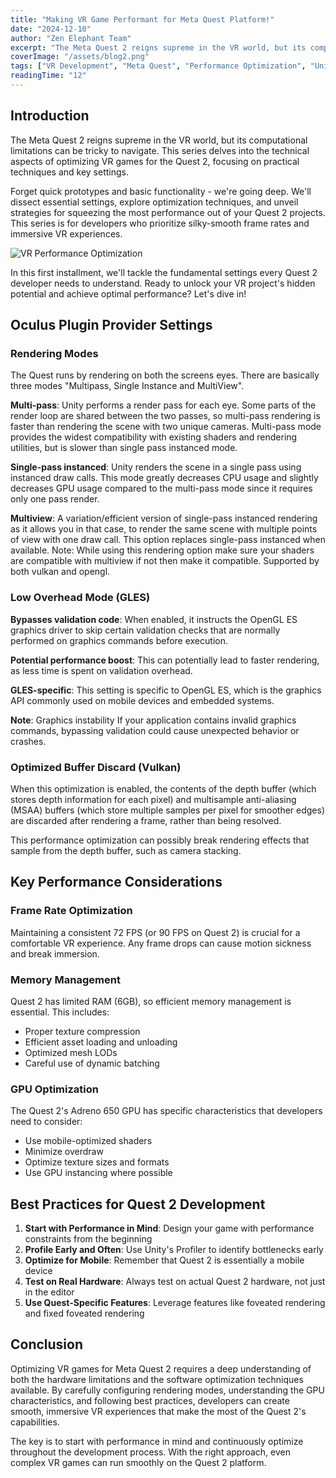 ```yaml
---
title: "Making VR Game Performant for Meta Quest Platform!"
date: "2024-12-10"
author: "Zen Elephant Team"
excerpt: "The Meta Quest 2 reigns supreme in the VR world, but its computational limitations can be tricky to navigate. This series delves into the technical aspects of optimizing VR games for the Quest 2."
coverImage: "/assets/blog2.png"
tags: ["VR Development", "Meta Quest", "Performance Optimization", "Unity"]
readingTime: "12"
---
```


## Introduction

The Meta Quest 2 reigns supreme in the VR world, but its computational limitations can be tricky to navigate. This series delves into the technical aspects of optimizing VR games for the Quest 2, focusing on practical techniques and key settings.

Forget quick prototypes and basic functionality - we're going deep. We'll dissect essential settings, explore optimization techniques, and unveil strategies for squeezing the most performance out of your Quest 2 projects. This series is for developers who prioritize silky-smooth frame rates and immersive VR experiences.

![VR Performance Optimization](/assets/blog2.png)

In this first installment, we'll tackle the fundamental settings every Quest 2 developer needs to understand. Ready to unlock your VR project's hidden potential and achieve optimal performance? Let's dive in!

## Oculus Plugin Provider Settings

### Rendering Modes

The Quest runs by rendering on both the screens eyes. There are basically three modes "Multipass, Single Instance and MultiView".

**Multi-pass**: Unity performs a render pass for each eye. Some parts of the render loop are shared between the two passes, so multi-pass rendering is faster than rendering the scene with two unique cameras. Multi-pass mode provides the widest compatibility with existing shaders and rendering utilities, but is slower than single pass instanced mode.

**Single-pass instanced**: Unity renders the scene in a single pass using instanced draw calls. This mode greatly decreases CPU usage and slightly decreases GPU usage compared to the multi-pass mode since it requires only one pass render.

**Multiview**: A variation/efficient version of single-pass instanced rendering as it allows you in that case, to render the same scene with multiple points of view with one draw call. This option replaces single-pass instanced when available. Note: While using this rendering option make sure your shaders are compatible with multiview if not then make it compatible. Supported by both vulkan and opengl.

### Low Overhead Mode (GLES)

**Bypasses validation code**: When enabled, it instructs the OpenGL ES graphics driver to skip certain validation checks that are normally performed on graphics commands before execution.

**Potential performance boost**: This can potentially lead to faster rendering, as less time is spent on validation overhead.

**GLES-specific**: This setting is specific to OpenGL ES, which is the graphics API commonly used on mobile devices and embedded systems.

**Note**: Graphics instability If your application contains invalid graphics commands, bypassing validation could cause unexpected behavior or crashes.

### Optimized Buffer Discard (Vulkan)

When this optimization is enabled, the contents of the depth buffer (which stores depth information for each pixel) and multisample anti-aliasing (MSAA) buffers (which store multiple samples per pixel for smoother edges) are discarded after rendering a frame, rather than being resolved.

This performance optimization can possibly break rendering effects that sample from the depth buffer, such as camera stacking.

## Key Performance Considerations

### Frame Rate Optimization

Maintaining a consistent 72 FPS (or 90 FPS on Quest 2) is crucial for a comfortable VR experience. Any frame drops can cause motion sickness and break immersion.

### Memory Management

Quest 2 has limited RAM (6GB), so efficient memory management is essential. This includes:

- Proper texture compression
- Efficient asset loading and unloading
- Optimized mesh LODs
- Careful use of dynamic batching

### GPU Optimization

The Quest 2's Adreno 650 GPU has specific characteristics that developers need to consider:

- Use mobile-optimized shaders
- Minimize overdraw
- Optimize texture sizes and formats
- Use GPU instancing where possible

## Best Practices for Quest 2 Development

1. **Start with Performance in Mind**: Design your game with performance constraints from the beginning
2. **Profile Early and Often**: Use Unity's Profiler to identify bottlenecks early
3. **Optimize for Mobile**: Remember that Quest 2 is essentially a mobile device
4. **Test on Real Hardware**: Always test on actual Quest 2 hardware, not just in the editor
5. **Use Quest-Specific Features**: Leverage features like foveated rendering and fixed foveated rendering

## Conclusion

Optimizing VR games for Meta Quest 2 requires a deep understanding of both the hardware limitations and the software optimization techniques available. By carefully configuring rendering modes, understanding the GPU characteristics, and following best practices, developers can create smooth, immersive VR experiences that make the most of the Quest 2's capabilities.

The key is to start with performance in mind and continuously optimize throughout the development process. With the right approach, even complex VR games can run smoothly on the Quest 2 platform.
